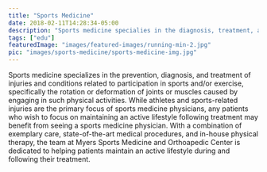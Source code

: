 ```yaml
---
title: "Sports Medicine"
date: 2018-02-11T14:28:34-05:00
description: "Sports medicine specialies in the diagnosis, treatment, and prevention of sports-related injuries"
tags: ["edu"]
featuredImage: "images/featured-images/running-min-2.jpg"
pic: "images/sports-medicine/sports-medicine-img.jpg"
---
```


Sports medicine specializes in the prevention, diagnosis, and treatment of injuries and conditions related to 
participation in sports and/or exercise, specifically the rotation or deformation of 
joints or muscles caused by engaging in such physical activities. 
While athletes and sports-related injuries are the primary focus of sports medicine physicians, any patients who wish to focus on maintaining an active lifestyle following treatment may benefit from seeing a sports medicine physician. 
With a combination of exemplary care, state-of-the-art medical procedures, and in-house physical therapy, the team at Myers Sports Medicine and Orthoapedic Center is dedicated to helping patients maintain an active lifestyle during and following their treatment. 